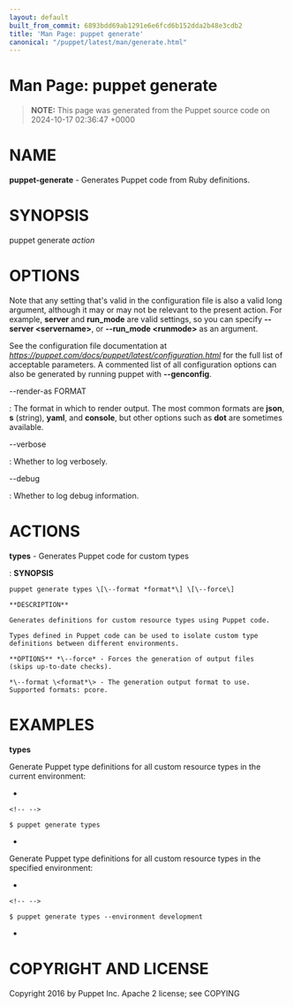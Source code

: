 ```yaml
---
layout: default
built_from_commit: 6893bdd69ab1291e6e6fcd6b152dda2b48e3cdb2
title: 'Man Page: puppet generate'
canonical: "/puppet/latest/man/generate.html"
---
```


# Man Page: puppet generate

> **NOTE:** This page was generated from the Puppet source code on 2024-10-17 02:36:47 +0000

NAME
====

**puppet-generate** - Generates Puppet code from Ruby definitions.

SYNOPSIS
========

puppet generate *action*

OPTIONS
=======

Note that any setting that\'s valid in the configuration file is also a
valid long argument, although it may or may not be relevant to the
present action. For example, **server** and **run\_mode** are valid
settings, so you can specify **\--server \<servername\>**, or
**\--run\_mode \<runmode\>** as an argument.

See the configuration file documentation at
*https://puppet.com/docs/puppet/latest/configuration.html* for the full
list of acceptable parameters. A commented list of all configuration
options can also be generated by running puppet with **\--genconfig**.

\--render-as FORMAT

:   The format in which to render output. The most common formats are
    **json**, **s** (string), **yaml**, and **console**, but other
    options such as **dot** are sometimes available.

\--verbose

:   Whether to log verbosely.

\--debug

:   Whether to log debug information.

ACTIONS
=======

**types** - Generates Puppet code for custom types

:   **SYNOPSIS**

    puppet generate types \[\--format *format*\] \[\--force\]

    **DESCRIPTION**

    Generates definitions for custom resource types using Puppet code.

    Types defined in Puppet code can be used to isolate custom type
    definitions between different environments.

    **OPTIONS** *\--force* - Forces the generation of output files
    (skips up-to-date checks).

    *\--format \<format*\> - The generation output format to use.
    Supported formats: pcore.

EXAMPLES
========

**types**

Generate Puppet type definitions for all custom resource types in the
current environment:

-   

```{=html}
<!-- -->
```

    $ puppet generate types

-   

Generate Puppet type definitions for all custom resource types in the
specified environment:

-   

```{=html}
<!-- -->
```

    $ puppet generate types --environment development

-   

COPYRIGHT AND LICENSE
=====================

Copyright 2016 by Puppet Inc. Apache 2 license; see COPYING
